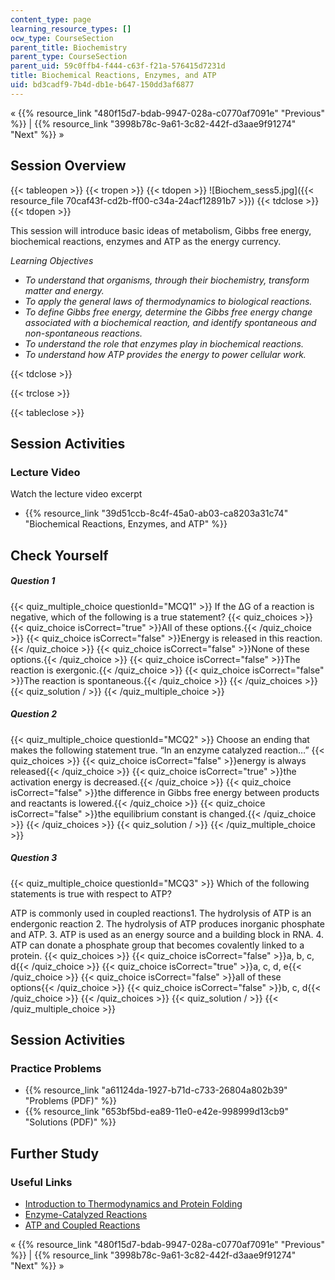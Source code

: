 ```yaml
---
content_type: page
learning_resource_types: []
ocw_type: CourseSection
parent_title: Biochemistry
parent_type: CourseSection
parent_uid: 59c0ffb4-f444-c63f-f21a-576415d7231d
title: Biochemical Reactions, Enzymes, and ATP
uid: bd3cadf9-7b4d-db1e-b647-150dd3af6877
---
```


« {{% resource_link "480f15d7-bdab-9947-028a-c0770af7091e" "Previous" %}} | {{% resource_link "3998b78c-9a61-3c82-442f-d3aae9f91274" "Next" %}} »

Session Overview
----------------

{{< tableopen >}}
{{< tropen >}}
{{< tdopen >}}
![Biochem_sess5.jpg]({{< resource_file 70caf43f-cd2b-ff00-c34a-24acf12891b7 >}})
{{< tdclose >}}
{{< tdopen >}}


This session will introduce basic ideas of metabolism, Gibbs free energy, biochemical reactions, enzymes and ATP as the energy currency.

_Learning Objectives_

*   _To understand that organisms, through their biochemistry, transform matter and energy._
*   _To apply the general laws of thermodynamics to biological reactions._
*   _To define Gibbs free energy, determine the Gibbs free energy change associated with a biochemical reaction, and identify spontaneous and non-spontaneous reactions._
*   _To understand the role that enzymes play in biochemical reactions._
*   _To understand how ATP provides the energy to power cellular work._


{{< tdclose >}}

{{< trclose >}}

{{< tableclose >}}

Session Activities
------------------

### Lecture Video

Watch the lecture video excerpt

*   {{% resource_link "39d51ccb-8c4f-45a0-ab03-ca8203a31c74" "Biochemical Reactions, Enzymes, and ATP" %}}

Check Yourself
--------------

##### Question 1
 {{< quiz_multiple_choice questionId="MCQ1" >}} If the &#916;G of a reaction is negative, which of the following is a true statement? {{< quiz_choices >}} {{< quiz_choice isCorrect="true" >}}All of these options.{{< /quiz_choice >}} {{< quiz_choice isCorrect="false" >}}Energy is released in this reaction.{{< /quiz_choice >}} {{< quiz_choice isCorrect="false" >}}None of these options.{{< /quiz_choice >}} {{< quiz_choice isCorrect="false" >}}The reaction is exergonic.{{< /quiz_choice >}} {{< quiz_choice isCorrect="false" >}}The reaction is spontaneous.{{< /quiz_choice >}} {{< /quiz_choices >}} {{< quiz_solution / >}} {{< /quiz_multiple_choice >}}
##### Question 2
 {{< quiz_multiple_choice questionId="MCQ2" >}} Choose an ending that makes the following statement true. “In an enzyme catalyzed reaction…” {{< quiz_choices >}} {{< quiz_choice isCorrect="false" >}}energy is always released{{< /quiz_choice >}} {{< quiz_choice isCorrect="true" >}}the activation energy is decreased.{{< /quiz_choice >}} {{< quiz_choice isCorrect="false" >}}the difference in Gibbs free energy between products and reactants is lowered.{{< /quiz_choice >}} {{< quiz_choice isCorrect="false" >}}the equilibrium constant is changed.{{< /quiz_choice >}} {{< /quiz_choices >}} {{< quiz_solution / >}} {{< /quiz_multiple_choice >}}
##### Question 3
 {{< quiz_multiple_choice questionId="MCQ3" >}} Which of the following statements is true with respect to ATP?

ATP is commonly used in coupled reactions1.  The hydrolysis of ATP is an endergonic reaction
2.  The hydrolysis of ATP produces inorganic phosphate and ATP.
3.  ATP is used as an energy source and a building block in RNA.
4.  ATP can donate a phosphate group that becomes covalently linked to a protein. {{< quiz_choices >}} {{< quiz_choice isCorrect="false" >}}a, b, c, d{{< /quiz_choice >}} {{< quiz_choice isCorrect="true" >}}a, c, d, e{{< /quiz_choice >}} {{< quiz_choice isCorrect="false" >}}all of these options{{< /quiz_choice >}} {{< quiz_choice isCorrect="false" >}}b, c, d{{< /quiz_choice >}} {{< /quiz_choices >}} {{< quiz_solution / >}} {{< /quiz_multiple_choice >}}

Session Activities
------------------

### Practice Problems

*   {{% resource_link "a61124da-1927-b71d-c733-26804a802b39" "Problems (PDF)" %}}
*   {{% resource_link "653bf5bd-ea89-11e0-e42e-998999d13cb9" "Solutions (PDF)" %}}

Further Study
-------------

### Useful Links

*   [Introduction to Thermodynamics and Protein Folding](http://www.youtube.com/watch?v=Qq4T7-UrIvE&list=UUzL5_XrNsQAbEKPv-EBSnSg&index=8&feature=plcp)
*   [Enzyme-Catalyzed Reactions](http://www.youtube.com/watch?v=kSiFdzITPI0&list=UUzL5_XrNsQAbEKPv-EBSnSg&index=7&feature=plcp)
*   [ATP and Coupled Reactions](http://www.youtube.com/watch?v=4O6DFv2p5js&list=UUzL5_XrNsQAbEKPv-EBSnSg&index=6&feature=plcp)

« {{% resource_link "480f15d7-bdab-9947-028a-c0770af7091e" "Previous" %}} | {{% resource_link "3998b78c-9a61-3c82-442f-d3aae9f91274" "Next" %}} »